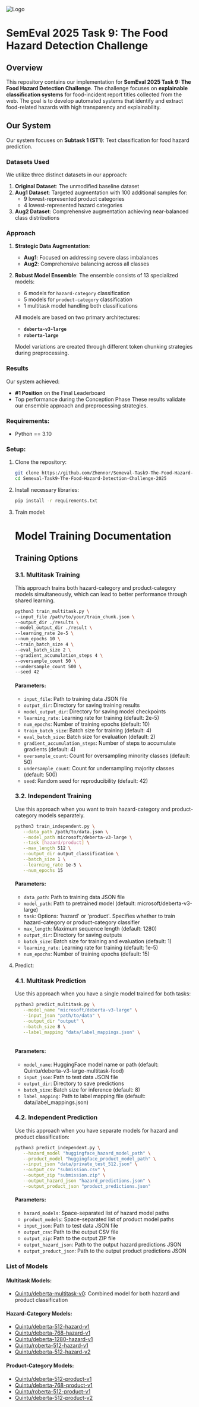![Logo](image/logo.png)
# SemEval 2025 Task 9: The Food Hazard Detection Challenge

## Overview
This repository contains our implementation for **SemEval 2025 Task 9: The Food Hazard Detection Challenge**. The challenge focuses on **explainable classification systems** for food-incident report titles collected from the web. The goal is to develop automated systems that identify and extract food-related hazards with high transparency and explainability.

## Our System

Our system focuses on **Subtask 1 (ST1)**: Text classification for food hazard prediction.

### Datasets Used
We utilize three distinct datasets in our approach:
1. **Original Dataset**: The unmodified baseline dataset
2. **Aug1 Dataset**: Targeted augmentation with 100 additional samples for:
   - 9 lowest-represented product categories
   - 4 lowest-represented hazard categories
3. **Aug2 Dataset**: Comprehensive augmentation achieving near-balanced class distributions

### Approach
1. **Strategic Data Augmentation**:
   - **Aug1**: Focused on addressing severe class imbalances
   - **Aug2**: Comprehensive balancing across all classes

2. **Robust Model Ensemble**:
   The ensemble consists of 13 specialized models:
   - 6 models for `hazard-category` classification
   - 5 models for `product-category` classification
   - 1 multitask model handling both classifications
   
   All models are based on two primary architectures:
   - **`deberta-v3-large`**
   - **`roberta-large`**
   
   Model variations are created through different token chunking strategies during preprocessing.

### Results
Our system achieved:
- **#1 Position** on the Final Leaderboard
- Top performance during the Conception Phase
These results validate our ensemble approach and preprocessing strategies.

### Requirements:
- Python == 3.10


### Setup:
1. Clone the repository:
   ```bash
   git clone https://github.com/Zhennor/Semeval-Task9-The-Food-Hazard-Detection-Challenge-2025
   cd Semeval-Task9-The-Food-Hazard-Detection-Challenge-2025
   ```
2. Install necessary libraries:
   ```bash
   pip install -r requirements.txt
   ```

3. Train model:
   # Model Training Documentation

   ## Training Options

   ### 3.1. Multitask Training 

   This approach trains both hazard-category and product-category models simultaneously, which can lead to better performance through shared learning.

   ```bash
   python3 train_multitask.py \
   --input_file /path/to/your/train_chunk.json \
   --output_dir ./results \
   --model_output_dir ./result \
   --learning_rate 2e-5 \
   --num_epochs 10 \
   --train_batch_size 4 \
   --eval_batch_size 2 \
   --gradient_accumulation_steps 4 \
   --oversample_count 50 \
   --undersample_count 500 \
   --seed 42
   ```

   #### Parameters:
   - `input_file`: Path to training data JSON file
   - `output_dir`: Directory for saving training results
   - `model_output_dir`: Directory for saving model checkpoints
   - `learning_rate`: Learning rate for training (default: 2e-5)
   - `num_epochs`: Number of training epochs (default: 10)
   - `train_batch_size`: Batch size for training (default: 4)
   - `eval_batch_size`: Batch size for evaluation (default: 2)
   - `gradient_accumulation_steps`: Number of steps to accumulate gradients (default: 4)
   - `oversample_count`: Count for oversampling minority classes (default: 50)
   - `undersample_count`: Count for undersampling majority classes (default: 500)
   - `seed`: Random seed for reproducibility (default: 42)

   ### 3.2. Independent Training

   Use this approach when you want to train hazard-category and product-category models separately.

   ```bash
   python3 train_independent.py \
      --data_path /path/to/data.json \
      --model_path microsoft/deberta-v3-large \
      --task [hazard/product] \
      --max_length 512 \
      --output_dir output_classification \
      --batch_size 1 \
      --learning_rate 1e-5 \
      --num_epochs 15
   ```

   #### Parameters:
   - `data_path`: Path to training data JSON file
   - `model_path`: Path to pretrained model (default: microsoft/deberta-v3-large)
   - `task`: Options: 'hazard' or 'product'. Specifies whether to train hazard-category or product-category classifier
   - `max_length`: Maximum sequence length (default: 1280)
   - `output_dir`: Directory for saving outputs
   - `batch_size`: Batch size for training and evaluation (default: 1)
   - `learning_rate`: Learning rate for training (default: 1e-5)
   - `num_epochs`: Number of training epochs (default: 15)

4. Predict:

   ### 4.1. Multitask Prediction
   
   Use this approach when you have a single model trained for both tasks:

   ```bash
   python3 predict_multitask.py \
      --model_name "microsoft/deberta-v3-large" \
      --input_json "path/to/data" \
      --output_dir "output" \
      --batch_size 8 \
      --label_mapping "data/label_mappings.json" \
      
   ```

   #### Parameters:
   - `model_name`: HuggingFace model name or path (default: Quintu/deberta-v3-large-multitask-food)
   - `input_json`: Path to test data JSON file
   - `output_dir`: Directory to save predictions
   - `batch_size`: Batch size for inference (default: 8)
   - `label_mapping`: Path to label mapping file (default: data/label_mappings.json)
   
   ### 4.2. Independent Prediction
   
   Use this approach when you have separate models for hazard and product classification:

   ```bash
   python3 predict_independent.py \
      --hazard_model "huggingface_hazard_model_path" \
      --product_model "huggingface_product_model_path" \
      --input_json "data/private_test_512.json" \
      --output_csv "submission.csv" \
      --output_zip "submission.zip" \
      --output_hazard_json "hazard_predictions.json" \
      --output_product_json "product_predictions.json"
   ```

   #### Parameters:
   - `hazard_models`: Space-separated list of hazard model paths
   - `product_models`: Space-separated list of product model paths
   - `input_json`: Path to test data JSON file
   - `output_csv`: Path to the output CSV file
   - `output_zip`: Path to the output ZIP file
   - `output_hazard_json`: Path to the output hazard predictions JSON
   - `output_product_json`: Path to the output product predictions JSON

### List of Models

#### Multitask Models:
- [Quintu/deberta-multitask-v0](https://huggingface.co/Quintu/deberta-multitask-v0): Combined model for both hazard and product classification

#### Hazard-Category Models:
- [Quintu/deberta-512-hazard-v1](https://huggingface.co/Quintu/deberta-512-hazard-v1)
- [Quintu/deberta-768-hazard-v1](https://huggingface.co/Quintu/deberta-768-hazard-v1)
- [Quintu/deberta-1280-hazard-v1](https://huggingface.co/Quintu/deberta-1280-hazard-v1)
- [Quintu/roberta-512-hazard-v1](https://huggingface.co/Quintu/roberta-512-hazard-v1)
- [Quintu/deberta-512-hazard-v2](https://huggingface.co/Quintu/deberta-512-hazard-v2)

#### Product-Category Models:
- [Quintu/deberta-512-product-v1](https://huggingface.co/Quintu/deberta-512-product-v1)
- [Quintu/deberta-768-product-v1](https://huggingface.co/Quintu/deberta-768-product-v1)
- [Quintu/roberta-512-product-v1](https://huggingface.co/Quintu/roberta-512-product-v1)
- [Quintu/deberta-512-product-v2](https://huggingface.co/Quintu/deberta-512-product-v2)









